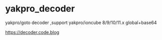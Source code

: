 # yakpro_decoder
yakpro/goto decoder ,support yakpro/ioncube 8/9/10/11.x global+base64

https://decoder.code.blog
